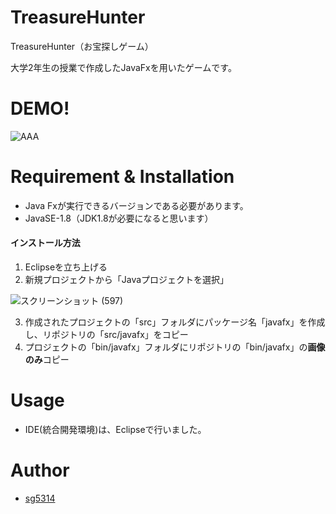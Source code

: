 # TreasureHunter
TreasureHunter（お宝探しゲーム）

大学2年生の授業で作成したJavaFxを用いたゲームです。

# DEMO!

![AAA](https://user-images.githubusercontent.com/88835817/165759998-3a34b155-b212-4d8c-97f1-85780e7c239a.gif)
 
# Requirement & Installation
- Java Fxが実行できるバージョンである必要があります。
- JavaSE-1.8（JDK1.8が必要になると思います）

#### インストール方法
1. Eclipseを立ち上げる
2. 新規プロジェクトから「Javaプロジェクトを選択」

![スクリーンショット (597)](https://user-images.githubusercontent.com/88835817/165899578-532bda36-f208-4cca-bce4-425f9b8833c6.png)

3. 作成されたプロジェクトの「src」フォルダにパッケージ名「javafx」を作成し、リポジトリの「src/javafx」をコピー
4. プロジェクトの「bin/javafx」フォルダにリポジトリの「bin/javafx」の**画像のみ**コピー

# Usage
* IDE(統合開発環境)は、Eclipseで行いました。

# Author
* [sg5314](https://github.com/sg5314/)
